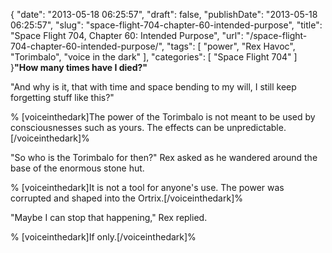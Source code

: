 {
    "date": "2013-05-18 06:25:57",
    "draft": false,
    "publishDate": "2013-05-18 06:25:57",
    "slug": "space-flight-704-chapter-60-intended-purpose",
    "title": "Space Flight 704, Chapter 60: Intended Purpose",
    "url": "\/space-flight-704-chapter-60-intended-purpose\/",
    "tags": [
        "power",
        "Rex Havoc",
        "Torimbalo",
        "voice in the dark"
    ],
    "categories": [
        "Space Flight 704"
    ]
}**"How many times have I died?"**

"And why is it, that with time and space bending to my will, I still
keep forgetting stuff like this?"

% \[voiceinthedark\]The power of the Torimbalo is not meant to be used
by consciousnesses such as yours. The effects can be
unpredictable.\[/voiceinthedark\]%

"So who is the Torimbalo for then?" Rex asked as he wandered around the
base of the enormous stone hut.

% \[voiceinthedark\]It is not a tool for anyone's use. The power was
corrupted and shaped into the Ortrix.\[/voiceinthedark\]%

"Maybe I can stop that happening," Rex replied.

% \[voiceinthedark\]If only.\[/voiceinthedark\]%